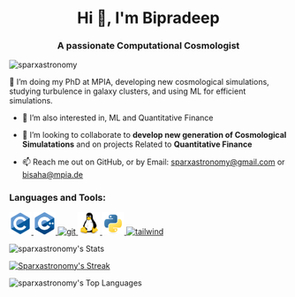 

<h1 align="center">Hi 👋, I'm Bipradeep</h1>
<h3 align="center">A passionate Computational Cosmologist</h3>

<p align="left"> <img src="https://komarev.com/ghpvc/?username=sparxastronomy&label=Profile%20views&color=0e75b6&style=flat" alt="sparxastronomy" /> </p>

🌱 I’m doing my PhD at MPIA, developing new cosmological simulations, studying turbulence in galaxy clusters, and using ML for efficient simulations.

- 👀 I’m also interested in, ML and Quantitative Finance  

- 👯 I’m looking to collaborate to **develop new generation of Cosmological Simulatations** and on projects Related to **Quantitative Finance**

- 📫 Reach me out on GitHub, or by Email: [sparxastronomy@gmail.com](mailto:sparxastronomy@gmail.com) or [bisaha@mpia.de](mailto:bisaha@mpia.de)
<p align="left">
</p>

<h3 align="left">Languages and Tools:</h3>
<p align="left"> <a href="https://www.cprogramming.com/" target="_blank" rel="noreferrer"> <img src="https://raw.githubusercontent.com/devicons/devicon/master/icons/c/c-original.svg" alt="c" width="40" height="40"/> </a> <a href="https://www.w3schools.com/cpp/" target="_blank" rel="noreferrer"> <img src="https://raw.githubusercontent.com/devicons/devicon/master/icons/cplusplus/cplusplus-original.svg" alt="cplusplus" width="40" height="40"/> </a> <a href="https://git-scm.com/" target="_blank" rel="noreferrer"> <img src="https://www.vectorlogo.zone/logos/git-scm/git-scm-icon.svg" alt="git" width="40" height="40"/> </a> <a href="https://www.linux.org/" target="_blank" rel="noreferrer"> <img src="https://raw.githubusercontent.com/devicons/devicon/master/icons/linux/linux-original.svg" alt="linux" width="40" height="40"/> </a> <a href="https://www.python.org" target="_blank" rel="noreferrer"> <img src="https://raw.githubusercontent.com/devicons/devicon/master/icons/python/python-original.svg" alt="python" width="40" height="40"/> </a> <a href="https://tailwindcss.com/" target="_blank" rel="noreferrer"> <img src="https://www.vectorlogo.zone/logos/tailwindcss/tailwindcss-icon.svg" alt="tailwind" width="40" height="40"/> </a> </p>


![sparxastronomy's Stats](https://github-readme-stats.vercel.app/api?username=sparxastronomy&theme=dracula&show_icons=true&hide_border=false&count_private=true)    

[![Sparxastronomy's Streak](https://streak-stats.demolab.com?user=sparxastronomy&theme=dracula&hide_border=true)](https://git.io/streak-stats)

![sparxastronomy's Top Languages](https://github-readme-stats.vercel.app/api/top-langs/?username=sparxastronomy&theme=dracula&show_icons=true&hide_border=false&layout=compact)    


<!---
sparxastronomy/sparxastronomy is a ✨ special ✨ repository because its `README.md` (this file) appears on your GitHub profile.
You can click the Preview link to take a look at your changes.
--->
